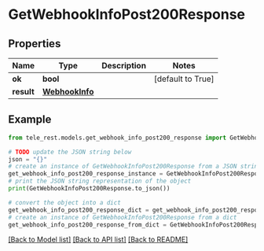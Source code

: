 # GetWebhookInfoPost200Response


## Properties

Name | Type | Description | Notes
------------ | ------------- | ------------- | -------------
**ok** | **bool** |  | [default to True]
**result** | [**WebhookInfo**](WebhookInfo.md) |  | 

## Example

```python
from tele_rest.models.get_webhook_info_post200_response import GetWebhookInfoPost200Response

# TODO update the JSON string below
json = "{}"
# create an instance of GetWebhookInfoPost200Response from a JSON string
get_webhook_info_post200_response_instance = GetWebhookInfoPost200Response.from_json(json)
# print the JSON string representation of the object
print(GetWebhookInfoPost200Response.to_json())

# convert the object into a dict
get_webhook_info_post200_response_dict = get_webhook_info_post200_response_instance.to_dict()
# create an instance of GetWebhookInfoPost200Response from a dict
get_webhook_info_post200_response_from_dict = GetWebhookInfoPost200Response.from_dict(get_webhook_info_post200_response_dict)
```
[[Back to Model list]](../README.md#documentation-for-models) [[Back to API list]](../README.md#documentation-for-api-endpoints) [[Back to README]](../README.md)



